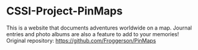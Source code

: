 # CSSI-Project-PinMaps
This is a website that documents adventures worldwide on a map. Journal entries and photo albums are also a feature to add to your memories!
Original repository: https://github.com/Froggerson/PinMaps
